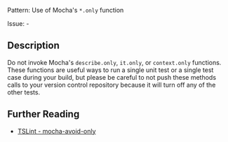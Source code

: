 Pattern: Use of Mocha's `*.only` function

Issue: -

## Description

Do not invoke Mocha's `describe.only`, `it.only`, or `context.only`
functions. These functions are useful ways to run a single unit test or
a single test case during your build, but please be careful to not push
these methods calls to your version control repository because it will
turn off any of the other tests.

## Further Reading

* [TSLint - mocha-avoid-only](https://github.com/microsoft/tslint-microsoft-contrib/blob/master/README.md#supported-rules)